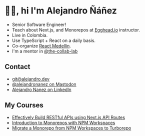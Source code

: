 # 👋🏼, hi I'm Alejandro Ñáñez

- Senior Software Engineer!
- Teach about Next.js, and Monorepos at [Egghead.io](https://egghead.io) instructor.
- Live in Colombia.
- Use TypeScript + React on a daily basis.
- Co-organize [React Medellín](https://meetup.com/react-medellin).
- I'm a mentor in [@the-collab-lab](https://github.com/the-collab-lab)

## Contact
- <a href="mailto:git@alejandro.dev">git@alejandro.dev</a>
- [@alejandronanez on Mastodon](https://hachyderm.io/@alejandronanez)
- [Alejandro Nanez on LinkedIn](https://linkedin.com/li/alejandronanez)

## My Courses

- [Effectively Build RESTful APIs using Next.js API Routes](https://egghead.io/courses/effectively-build-restful-apis-using-next-js-api-routes-41c2b1ea)
- [Introduction to Monorepos with NPM Workspaces](https://egghead.io/courses/introduction-to-monorepos-with-npm-workspaces-c03f500b)
- [Migrate a Monorepo from NPM Workspaces to Turborepo](https://egghead.io/courses/migrate-a-monorepo-from-npm-workspaces-to-turborepo-79d6b32d)
